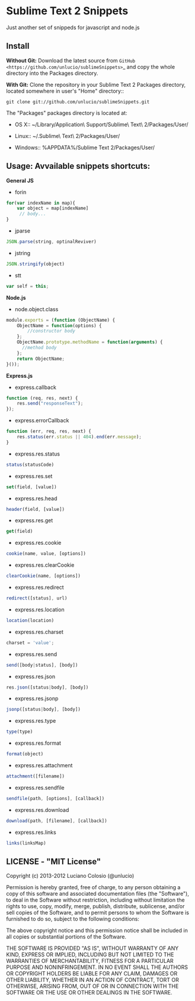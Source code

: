 Sublime Text 2 Snippets
===========

Just another set of snippeds for javascript and node.js

## Install

**Without Git:** Download the latest source from `GitHub <https://github.com/unlucio/sublimeSnippets>`_ and copy the whole directory into the Packages directory.

**With Git:** Clone the repository in your Sublime Text 2 Packages directory, located somewhere in user's "Home" directory::

    git clone git://github.com/unlucio/sublimeSnippets.git


The "Packages" packages directory is located at:

* OS X:: ~/Library/Application\ Support/Sublime\ Text\ 2/Packages/User/

* Linux:: ~/.Sublime\ Text\ 2/Packages/User/

* Windows:: %APPDATA%/Sublime Text 2/Packages/User/

## Usage: Avvailable snippets shortcuts:

__General JS__
* forin
```javascript
for(var indexName in map){
	var object = map[indexName]
	 // body...
}
```

* jparse
```javascript
JSON.parse(string, optinalReviver)
```

* jstring
```javascript
JSON.stringify(object)
```

* stt
```javascript
var self = this;
```

__Node.js__
* node.object.class
```javascript
module.exports = (function (ObjectName) {
	ObjectName = function(options) {
		//constructor body
	};
	ObjectName.prototype.methodName = function(arguments) {
	  //method body
	};
	return ObjectName;
}());
```

__Express.js__
* express.callback
```javascript
function (req, res, next) {
	res.send("responseText");
});
```

* express.errorCallback
```javascript
function (err, req, res, next) {
	res.status(err.status || 404).end(err.message);
}
```
* express.res.status
```javascript
status(statusCode)
```
* express.res.set
```javascript
set(field, [value])
```

* express.res.head
```javascript
header(field, [value])
```

* express.res.get
```javascript
get(field)
```

* express.res.cookie
```javascript
cookie(name, value, [options])
```

* express.res.clearCookie
```javascript
clearCookie(name, [options])
```

* express.res.redirect
```javascript
redirect([status], url)
```

* express.res.location
```javascript
location(location)
```

* express.res.charset
```javascript
charset = 'value';
```

* express.res.send
```javascript
send([body|status], [body])
```

* express.res.json
```javascript
res.json([status|body], [body])
```

* express.res.jsonp
```javascript
jsonp([status|body], [body])
```

* express.res.type
```javascript
type(type)
```

* express.res.format
```javascript
format(object)
```

* express.res.attachment
```javascript
attachment([filename])
```

* express.res.sendfile
```javascript
sendfile(path, [options], [callback])
```

* express.res.download
```javascript
download(path, [filename], [callback])
```

* express.res.links
```javascript
links(linksMap)
```


## LICENSE - "MIT License"

Copyright (c) 2013-2012 Luciano Colosio (@unlucio)

Permission is hereby granted, free of charge, to any person
obtaining a copy of this software and associated documentation
files (the "Software"), to deal in the Software without
restriction, including without limitation the rights to use,
copy, modify, merge, publish, distribute, sublicense, and/or sell
copies of the Software, and to permit persons to whom the
Software is furnished to do so, subject to the following
conditions:

The above copyright notice and this permission notice shall be
included in all copies or substantial portions of the Software.

THE SOFTWARE IS PROVIDED "AS IS", WITHOUT WARRANTY OF ANY KIND,
EXPRESS OR IMPLIED, INCLUDING BUT NOT LIMITED TO THE WARRANTIES
OF MERCHANTABILITY, FITNESS FOR A PARTICULAR PURPOSE AND
NONINFRINGEMENT. IN NO EVENT SHALL THE AUTHORS OR COPYRIGHT
HOLDERS BE LIABLE FOR ANY CLAIM, DAMAGES OR OTHER LIABILITY,
WHETHER IN AN ACTION OF CONTRACT, TORT OR OTHERWISE, ARISING
FROM, OUT OF OR IN CONNECTION WITH THE SOFTWARE OR THE USE OR
OTHER DEALINGS IN THE SOFTWARE.
